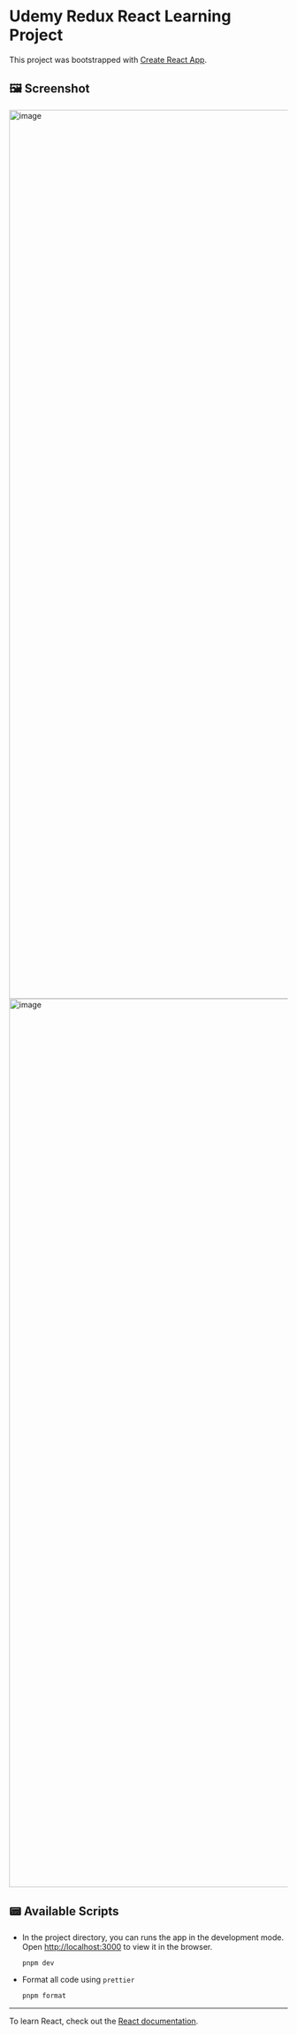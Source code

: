 # Udemy Redux React Learning Project

This project was bootstrapped with [Create React App](https://github.com/facebook/create-react-app).

## 🖼 Screenshot
<img width="1604" alt="image" src="https://github.com/ryanfna/redux-udemy/assets/51282340/260aef52-b31b-4694-b0d5-8695322c51da">
<img width="1603" alt="image" src="https://github.com/ryanfna/redux-udemy/assets/51282340/a7eb4880-d2fa-408e-b3ca-0f7ee0d93e50">


## 📟 Available Scripts

- In the project directory, you can runs the app in the development mode.\
Open [http://localhost:3000](http://localhost:3000) to view it in the browser.

  ```bash
  pnpm dev
  ```

- Format all code using `prettier`
  ```bash
  pnpm format
  ```

---

To learn React, check out the [React documentation](https://reactjs.org/).
